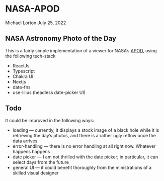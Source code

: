 # NASA-APOD

Michael Lorton
July 25, 2022
## NASA Astronomy Photo of the Day

This is a fairly simple implementation of a viewer for NASA’s [APOD](https://github.com/nasa/apod-api), using the following tech-stack

* ReactJs
* Typescript
* Chakra UI
* Nextjs
* date-fns
* use-lilius (headless date-picker UI)

## Todo

It could be improved in the following ways:

* loading — currently, it displays a stock image of a black hole while it is retrieving the day’s photos, and there is a rather ugly reflow once the data arrives
* error-handling — there is no error handling at all right now.  Whatever happens happens
* date picker — I am not thrilled with the date picker; in particular, it can select days from the future
* general UI — it could benefit thoroughly from the ministrations of a skilled visual designer
